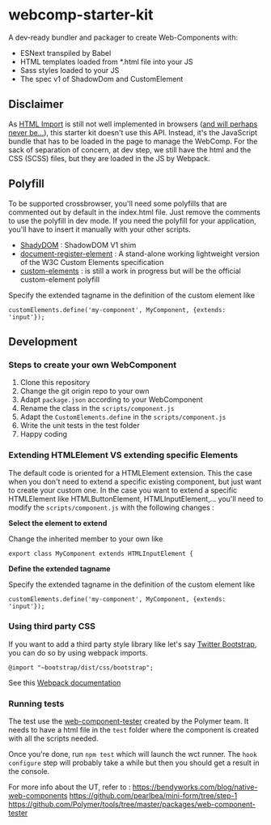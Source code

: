 # webcomp-starter-kit
A dev-ready bundler and packager to create Web-Components with:
- ESNext transpiled by Babel
- HTML templates loaded from *.html file into your JS
- Sass styles loaded to your JS
- The spec v1 of ShadowDom and CustomElement

## Disclaimer
As [HTML Import](https://developer.mozilla.org/en-US/docs/Web/Web_Components/HTML_Imports) is still not well implemented in browsers ([and will perhaps never be...](https://hacks.mozilla.org/2015/06/the-state-of-web-components)), this starter kit doesn't use this API. Instead, it's the JavaScript bundle that has to be loaded in the page to manage the WebComp.
For the sack of separation of concern, at dev step, we still have the html and the CSS (SCSS) files, but they are loaded in the JS by Webpack.

## Polyfill
To be supported crossbrowser, you'll need some polyfills that are commented out by default in the index.html file.
Just remove the comments to use the polyfill in dev mode.
If you need the polyfill for your application, you'll have to insert it manually with your other scripts.

- [ShadyDOM](https://github.com/webcomponents/shadydom) : ShadowDOM V1 shim
- [document-register-element](https://github.com/WebReflection/document-register-element) : A stand-alone working lightweight version of the W3C Custom Elements specification
- [custom-elements](https://github.com/webcomponents/custom-elements) : is still a work in progress but will be the official custom-element polyfill

Specify the extended tagname in the definition of the custom element like

```customElements.define('my-component', MyComponent, {extends: 'input'});```

## Development

### Steps to create your own WebComponent
1. Clone this repository
1. Change the git origin repo to your own
1. Adapt ```package.json``` according to your WebComponent
1. Rename the class in the ```scripts/component.js```
1. Adapt the ```CustomElements.define``` in the ```scripts/component.js```
1. Write the unit tests in the test folder
1. Happy coding

### Extending HTMLElement VS extending specific Elements
The default code is oriented for a HTMLElement extension. This the case when you don't need to extend a specific existing component, but just want to create your custom one.
In the case you want to extend a specific HTMLElement like HTMLButtonElement, HTMLInputElement,... you'll need to modify the ```scripts/component.js``` with the following changes :

**Select the element to extend**

Change the inherited member to your own like

```export class MyComponent extends HTMLInputElement {```

**Define the extended tagname**

Specify the extended tagname in the definition of the custom element like

```customElements.define('my-component', MyComponent, {extends: 'input'});```



### Using third party CSS
If you want to add a third party style library like let's say [Twitter Bootstrap](https://getbootstrap.com/), you can do so by using webpack imports.

```@import "~bootstrap/dist/css/bootstrap";```

See this [Webpack documentation](https://github.com/webpack-contrib/sass-loader#imports)

### Running tests
The test use the [web-component-tester](https://github.com/Polymer/tools/tree/master/packages/web-component-tester) created by the Polymer team.
It needs to have a html file in the ```test``` folder where the component is created with all the scripts needed.

Once you're done, run  ```npm test``` which will launch the wct runner. The ```hook configure``` step will probably take a while but then you should get a result in the console.

For more info about the UT, refer to :
https://bendyworks.com/blog/native-web-components
https://github.com/pearlbea/mini-form/tree/step-1
https://github.com/Polymer/tools/tree/master/packages/web-component-tester